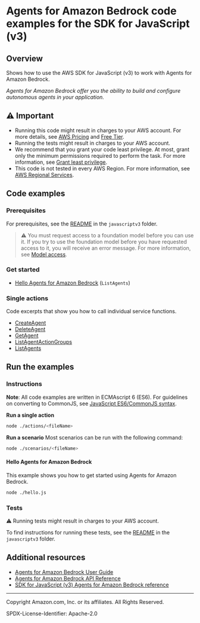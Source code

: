# Agents for Amazon Bedrock code examples for the SDK for JavaScript (v3)

## Overview

Shows how to use the AWS SDK for JavaScript (v3) to work with Agents for Amazon Bedrock.

<!--custom.overview.start-->
<!--custom.overview.end-->

_Agents for Amazon Bedrock offer you the ability to build and configure autonomous agents in your application._

## ⚠ Important

* Running this code might result in charges to your AWS account. For more details, see [AWS Pricing](https://aws.amazon.com/pricing/) and [Free Tier](https://aws.amazon.com/free/).
* Running the tests might result in charges to your AWS account.
* We recommend that you grant your code least privilege. At most, grant only the minimum permissions required to perform the task. For more information, see [Grant least privilege](https://docs.aws.amazon.com/IAM/latest/UserGuide/best-practices.html#grant-least-privilege).
* This code is not tested in every AWS Region. For more information, see [AWS Regional Services](https://aws.amazon.com/about-aws/global-infrastructure/regional-product-services).

<!--custom.important.start-->
<!--custom.important.end-->

## Code examples

### Prerequisites

For prerequisites, see the [README](../../README.md#Prerequisites) in the `javascriptv3` folder.


<!--custom.prerequisites.start-->

> ⚠ You must request access to a foundation model before you can use it. If you try to use the foundation model before you have requested access to it, you will receive an error message. For more information, see [Model access](https://docs.aws.amazon.com/bedrock/latest/userguide/model-access.html).

<!--custom.prerequisites.end-->

### Get started

- [Hello Agents for Amazon Bedrock](hello.js) (`ListAgents`)


### Single actions

Code excerpts that show you how to call individual service functions.

- [CreateAgent](actions/create-agent.js)
- [DeleteAgent](actions/delete-agent.js)
- [GetAgent](actions/get-agent.js)
- [ListAgentActionGroups](actions/list-agent-action-groups.js)
- [ListAgents](actions/list-agents.js)


<!--custom.examples.start-->
<!--custom.examples.end-->

## Run the examples

### Instructions

**Note**: All code examples are written in ECMAscript 6 (ES6). For guidelines on converting to CommonJS, see
[JavaScript ES6/CommonJS syntax](https://docs.aws.amazon.com/sdk-for-javascript/v3/developer-guide/sdk-examples-javascript-syntax.html).

**Run a single action**

```bash
node ./actions/<fileName>
```

**Run a scenario**
Most scenarios can be run with the following command:
```bash
node ./scenarios/<fileName>
```

<!--custom.instructions.start-->
<!--custom.instructions.end-->

#### Hello Agents for Amazon Bedrock

This example shows you how to get started using Agents for Amazon Bedrock.

```bash
node ./hello.js
```


### Tests

⚠ Running tests might result in charges to your AWS account.


To find instructions for running these tests, see the [README](../../README.md#Tests)
in the `javascriptv3` folder.



<!--custom.tests.start-->
<!--custom.tests.end-->

## Additional resources

- [Agents for Amazon Bedrock User Guide](https://docs.aws.amazon.com/bedrock/latest/userguide/agents.html)
- [Agents for Amazon Bedrock API Reference](https://docs.aws.amazon.com/bedrock/latest/APIReference/API_Operations_Agents_for_Amazon_Bedrock.html)
- [SDK for JavaScript (v3) Agents for Amazon Bedrock reference](https://docs.aws.amazon.com/AWSJavaScriptSDK/v3/latest/client/bedrock-agent)

<!--custom.resources.start-->
<!--custom.resources.end-->

---

Copyright Amazon.com, Inc. or its affiliates. All Rights Reserved.

SPDX-License-Identifier: Apache-2.0